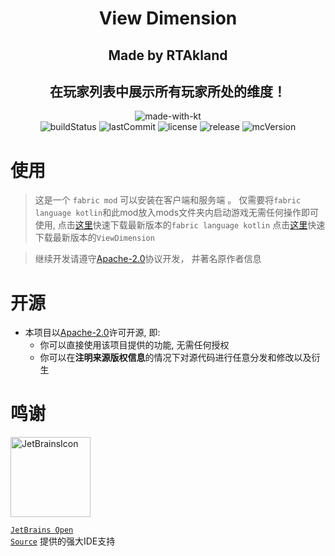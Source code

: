 <div align=center>

<h1>View Dimension</h1>

<h2>Made by RTAkland</h2>

<h2>在玩家列表中展示所有玩家所处的维度！</h2>

<img src="https://static.rtast.cn/static/kotlin/made-with-kotlin.svg" alt="made-with-kt">
<br>
<img src="https://img.shields.io/github/actions/workflow/status/DangoTown/ViewDimension/ci.yaml" alt="buildStatus">
<img src="https://img.shields.io/github/last-commit/DangoTown/ViewDimension" alt="lastCommit">
<img src="https://img.shields.io/github/license/DangoTown/ViewDimension?label=license&logo=apache" alt="license">
<img src="https://img.shields.io/github/v/release/DangoTown/ViewDimension?include_prereleases" alt="release">
<img src="https://img.shields.io/badge/MC-1.20.1-pink?logo=minecraft" alt="mcVersion">

</div>


# 使用
> 这是一个 `fabric mod` 可以安装在客户端和服务端 。
> 仅需要将`fabric language kotlin`和此mod放入mods文件夹内启动游戏无需任何操作即可使用,
> 点击[这里](https://github.com/FabricMC/fabric-language-kotlin/releases/latest)快速下载最新版本的`fabric language kotlin`
> 点击[这里](https://github.com/DangoTown/ViewDimension/releases/latest)快速下载最新版本的`ViewDimension`


> 继续开发请遵守[Apache-2.0](./LICENSE)协议开发， 并著名原作者信息

# 开源

- 本项目以[Apache-2.0](./LICENSE)许可开源, 即:
    - 你可以直接使用该项目提供的功能, 无需任何授权
    - 你可以在**注明来源版权信息**的情况下对源代码进行任意分发和修改以及衍生

# 鸣谢

<div>

<img src="https://static.rtast.cn/static/other/jetbrains.png" alt="JetBrainsIcon" width="128">

<a href="https://www.jetbrains.com/opensource/"><code>JetBrains Open Source</code></a> 提供的强大IDE支持

</div>
